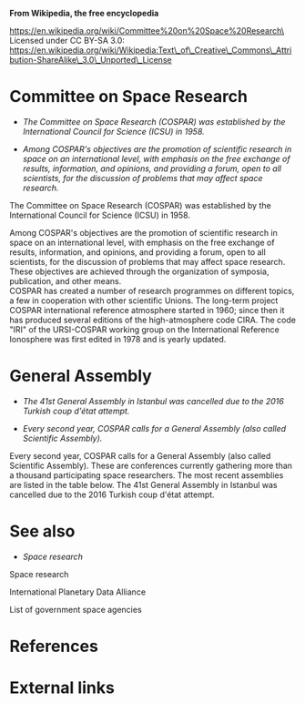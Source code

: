 **From Wikipedia, the free encyclopedia**

https://en.wikipedia.org/wiki/Committee%20on%20Space%20Research\
Licensed under CC BY-SA 3.0:\
https://en.wikipedia.org/wiki/Wikipedia:Text\_of\_Creative\_Commons\_Attribution-ShareAlike\_3.0\_Unported\_License

Committee on Space Research
===========================

-   *The Committee on Space Research (COSPAR) was established by the
    International Council for Science (ICSU) in 1958.*

-   *Among COSPAR's objectives are the promotion of scientific research
    in space on an international level, with emphasis on the free
    exchange of results, information, and opinions, and providing a
    forum, open to all scientists, for the discussion of problems that
    may affect space research.*

The Committee on Space Research (COSPAR) was established by the
International Council for Science (ICSU) in 1958.

Among COSPAR's objectives are the promotion of scientific research in
space on an international level, with emphasis on the free exchange of
results, information, and opinions, and providing a forum, open to all
scientists, for the discussion of problems that may affect space
research. These objectives are achieved through the organization of
symposia, publication, and other means.\
COSPAR has created a number of research programmes on different topics,
a few in cooperation with other scientific Unions. The long-term project
COSPAR international reference atmosphere started in 1960; since then it
has produced several editions of the high-atmosphere code CIRA. The code
"IRI" of the URSI-COSPAR working group on the International Reference
Ionosphere was first edited in 1978 and is yearly updated.

General Assembly
================

-   *The 41st General Assembly in Istanbul was cancelled due to the 2016
    Turkish coup d'état attempt.*

-   *Every second year, COSPAR calls for a General Assembly (also called
    Scientific Assembly).*

Every second year, COSPAR calls for a General Assembly (also called
Scientific Assembly). These are conferences currently gathering more
than a thousand participating space researchers. The most recent
assemblies are listed in the table below. The 41st General Assembly in
Istanbul was cancelled due to the 2016 Turkish coup d'état attempt.

See also
========

-   *Space research*

Space research

International Planetary Data Alliance

List of government space agencies

References
==========

External links
==============
